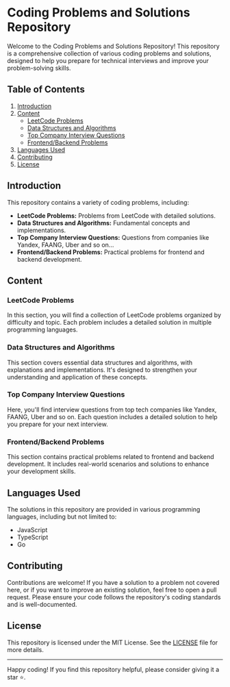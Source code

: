 # Coding Problems and Solutions Repository

Welcome to the Coding Problems and Solutions Repository! This repository is a comprehensive collection of various coding problems and solutions, designed to help you prepare for technical interviews and improve your problem-solving skills.

## Table of Contents
1. [Introduction](#introduction)
2. [Content](#content)
   - [LeetCode Problems](#leetcode-problems)
   - [Data Structures and Algorithms](#data-structures-and-algorithms)
   - [Top Company Interview Questions](#top-company-interview-questions)
   - [Frontend/Backend Problems](#frontend-backend-problems)
3. [Languages Used](#languages-used)
4. [Contributing](#contributing)
5. [License](#license)

## Introduction
This repository contains a variety of coding problems, including:
- **LeetCode Problems:** Problems from LeetCode with detailed solutions.
- **Data Structures and Algorithms:** Fundamental concepts and implementations.
- **Top Company Interview Questions:** Questions from companies like Yandex, FAANG, Uber and so on...
- **Frontend/Backend Problems:** Practical problems for frontend and backend development.

## Content

### LeetCode Problems
In this section, you will find a collection of LeetCode problems organized by difficulty and topic. Each problem includes a detailed solution in multiple programming languages.

### Data Structures and Algorithms
This section covers essential data structures and algorithms, with explanations and implementations. It's designed to strengthen your understanding and application of these concepts.

### Top Company Interview Questions
Here, you'll find interview questions from top tech companies like Yandex, FAANG, Uber and so on. Each question includes a detailed solution to help you prepare for your next interview.

### Frontend/Backend Problems
This section contains practical problems related to frontend and backend development. It includes real-world scenarios and solutions to enhance your development skills.

## Languages Used
The solutions in this repository are provided in various programming languages, including but not limited to:
- JavaScript
- TypeScript
- Go

## Contributing
Contributions are welcome! If you have a solution to a problem not covered here, or if you want to improve an existing solution, feel free to open a pull request. Please ensure your code follows the repository's coding standards and is well-documented.

## License
This repository is licensed under the MIT License. See the [LICENSE](LICENSE) file for more details.

---

Happy coding! If you find this repository helpful, please consider giving it a star ⭐️.

